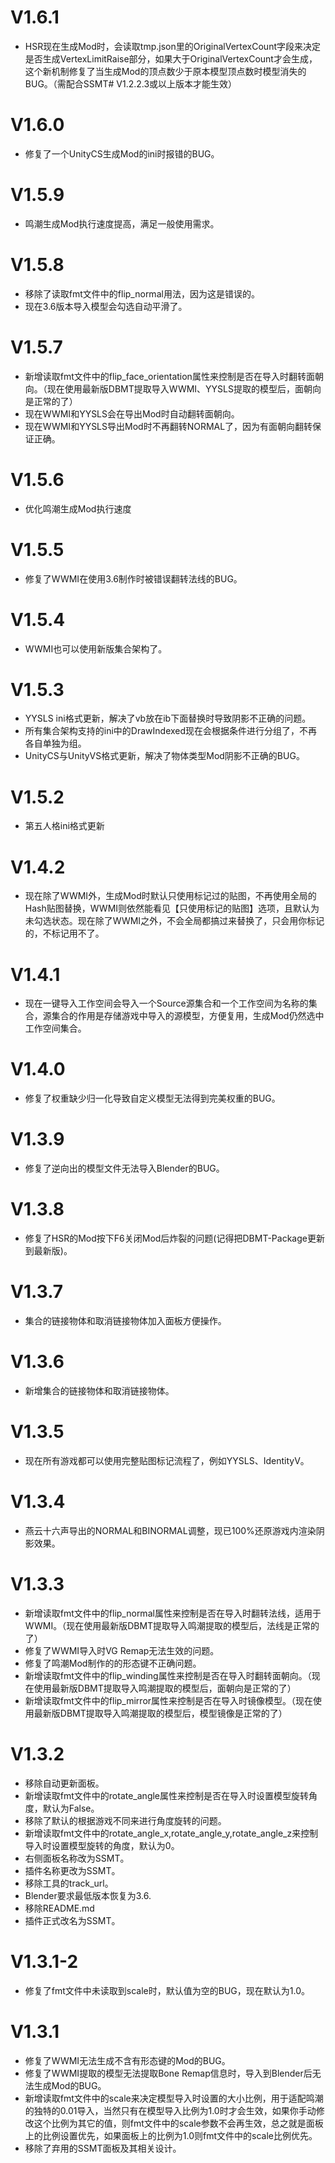 # V1.6.1
- HSR现在生成Mod时，会读取tmp.json里的OriginalVertexCount字段来决定是否生成VertexLimitRaise部分，如果大于OriginalVertexCount才会生成，这个新机制修复了当生成Mod的顶点数少于原本模型顶点数时模型消失的BUG。（需配合SSMT# V1.2.2.3或以上版本才能生效）
# V1.6.0
- 修复了一个UnityCS生成Mod的ini时报错的BUG。
# V1.5.9
- 鸣潮生成Mod执行速度提高，满足一般使用需求。
# V1.5.8
- 移除了读取fmt文件中的flip_normal用法，因为这是错误的。
- 现在3.6版本导入模型会勾选自动平滑了。
# V1.5.7
- 新增读取fmt文件中的flip_face_orientation属性来控制是否在导入时翻转面朝向。（现在使用最新版DBMT提取导入WWMI、YYSLS提取的模型后，面朝向是正常的了）
- 现在WWMI和YYSLS会在导出Mod时自动翻转面朝向。
- 现在WWMI和YYSLS导出Mod时不再翻转NORMAL了，因为有面朝向翻转保证正确。
# V1.5.6
- 优化鸣潮生成Mod执行速度
# V1.5.5
- 修复了WWMI在使用3.6制作时被错误翻转法线的BUG。
# V1.5.4
- WWMI也可以使用新版集合架构了。
# V1.5.3
- YYSLS ini格式更新，解决了vb放在ib下面替换时导致阴影不正确的问题。
- 所有集合架构支持的ini中的DrawIndexed现在会根据条件进行分组了，不再各自单独为组。
- UnityCS与UnityVS格式更新，解决了物体类型Mod阴影不正确的BUG。
# V1.5.2
- 第五人格ini格式更新
# V1.4.2
- 现在除了WWMI外，生成Mod时默认只使用标记过的贴图，不再使用全局的Hash贴图替换，WWMI则依然能看见【只使用标记的贴图】选项，且默认为未勾选状态。现在除了WWMI之外，不会全局都搞过来替换了，只会用你标记的，不标记用不了。
# V1.4.1
- 现在一键导入工作空间会导入一个Source源集合和一个工作空间为名称的集合，源集合的作用是存储游戏中导入的源模型，方便复用，生成Mod仍然选中工作空间集合。

# V1.4.0
- 修复了权重缺少归一化导致自定义模型无法得到完美权重的BUG。
# V1.3.9
- 修复了逆向出的模型文件无法导入Blender的BUG。
# V1.3.8
- 修复了HSR的Mod按下F6关闭Mod后炸裂的问题(记得把DBMT-Package更新到最新版)。
# V1.3.7
- 集合的链接物体和取消链接物体加入面板方便操作。
# V1.3.6
- 新增集合的链接物体和取消链接物体。
# V1.3.5
- 现在所有游戏都可以使用完整贴图标记流程了，例如YYSLS、IdentityV。
# V1.3.4
- 燕云十六声导出的NORMAL和BINORMAL调整，现已100%还原游戏内渲染阴影效果。
# V1.3.3
- 新增读取fmt文件中的flip_normal属性来控制是否在导入时翻转法线，适用于WWMI。（现在使用最新版DBMT提取导入鸣潮提取的模型后，法线是正常的了）
- 修复了WWMI导入时VG Remap无法生效的问题。
- 修复了鸣潮Mod制作的的形态键不正确问题。
- 新增读取fmt文件中的flip_winding属性来控制是否在导入时翻转面朝向。（现在使用最新版DBMT提取导入鸣潮提取的模型后，面朝向是正常的了）
- 新增读取fmt文件中的flip_mirror属性来控制是否在导入时镜像模型。（现在使用最新版DBMT提取导入鸣潮提取的模型后，模型镜像是正常的了）

# V1.3.2
- 移除自动更新面板。
- 新增读取fmt文件中的rotate_angle属性来控制是否在导入时设置模型旋转角度，默认为False。
- 移除了默认的根据游戏不同来进行角度旋转的问题。
- 新增读取fmt文件中的rotate_angle_x,rotate_angle_y,rotate_angle_z来控制导入时设置模型旋转的角度，默认为0。
- 右侧面板名称改为SSMT。
- 插件名称更改为SSMT。
- 移除工具的track_url。
- Blender要求最低版本恢复为3.6.
- 移除README.md
- 插件正式改名为SSMT。
# V1.3.1-2
- 修复了fmt文件中未读取到scale时，默认值为空的BUG，现在默认为1.0。
# V1.3.1
- 修复了WWMI无法生成不含有形态键的Mod的BUG。
- 修复了WWMI提取的模型无法提取Bone Remap信息时，导入到Blender后无法生成Mod的BUG。
- 新增读取fmt文件中的scale来决定模型导入时设置的大小比例，用于适配鸣潮的独特的0.01导入，当然只有在模型导入比例为1.0时才会生效，如果你手动修改这个比例为其它的值，则fmt文件中的scale参数不会再生效，总之就是面板上的比例设置优先，如果面板上的比例为1.0则fmt文件中的scale比例优先。
- 移除了弃用的SSMT面板及其相关设计。
